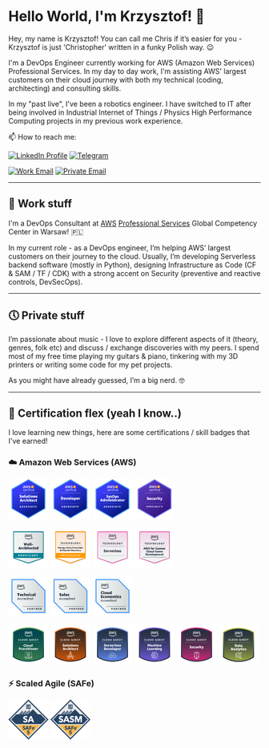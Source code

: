 # Hello World, I'm Krzysztof! 👋

Hey, my name is Krzysztof! You can call me Chris if it’s easier for you - Krzysztof is just 'Christopher' written in a funky Polish way. 😉

I'm a DevOps Engineer currently working for AWS (Amazon Web Services) Professional Services. In my day to day work, I'm assisting AWS' largest customers on their cloud journey with both my technical (coding, architecting) and consulting skills.

In my "past live", I've been a robotics engineer. I have switched to IT after being involved in Industrial Internet of Things / Physics High Performance Computing projects in my previous work experience.

<!-- - 🔭 I’m currently working on ...
- 🌱 I’m currently learning ...
- 👯 I’m looking to collaborate on ...
- 🤔 I’m looking for help with ...
- 💬 Ask me about ...
- ⚡ Fun fact: ... -->

📫 How to reach me:

[![LinkedIn Profile](https://img.shields.io/static/v1?label=LinkedIn&message=Profile&color=blue&style=flat&logo=linkedin)](https://linkedin.com/in/3sztof/) [![Telegram](https://img.shields.io/static/v1?label=Telegram&message=DM&color=blue&style=flat&logo=telegram)](https://t.me/k3sztof)

[![Work Email](https://img.shields.io/static/v1?label=Work&message=e-Mail&color=blue&style=flat&logo=amazonaws)](mailto://krzywil@amazon.com)  [![Private Email](https://img.shields.io/static/v1?label=Private&message=e-Mail&color=blue&style=flat&logo=protonmail)](mailto://3sztof@pm.me)

---

## 💼 Work stuff

I'm a DevOps Consultant at [AWS](https://aws.amazon.com) [Professional Services](https://aws.amazon.com/professional-services/) Global Competency Center in Warsaw! 🇵🇱

In my current role - as a DevOps engineer, I’m helping AWS’ largest customers on their journey to the cloud. Usually, I’m developing Serverless backend software (mostly in Python), designing Infrastructure as Code (CF & SAM / TF / CDK) with a strong accent on Security (preventive and reactive controls, DevSecOps).

---

## 🕔 Private stuff

I’m passionate about music - I love to explore different aspects of it (theory, genres, folk etc) and discuss / exchange discoveries with my peers. I spend most of my free time playing my guitars & piano, tinkering with my 3D printers or writing some code for my pet projects.

As you might have already guessed, I’m a big nerd. 🤓

<!-- ---

## ⭐ Skills

### What I'm good at

- TODO

### What I'm NOT good at yet, but I'd really like to be

- TODO -->

---

## 📜 Certification flex (yeah I know..)

I love learning new things, here are some certifications / skill badges that I've earned!

### ☁️ Amazon Web Services (AWS)

[<img alt="alt_text" width="80px" src="images/aws-certified-solutions-architect-associate.png" />](https://www.credly.com/badges/851cf9b7-45b4-44fb-b4b9-65edaf076e3b/public_url) [<img alt="alt_text" width="80px" src="images/aws-certified-developer-associate.png" />](https://www.credly.com/badges/b3a215d2-4e0e-48b1-9a9a-0fd77dff9310/public_url) [<img alt="alt_text" width="80px" src="images/aws-certified-sysops-administrator-associate.png" />](https://www.credly.com/badges/efe8399f-1e6b-45bf-943e-1b490ce260ca/public_url) [<img alt="alt_text" width="80px" src="images/aws-certified-security-specialty.png" />](https://www.credly.com/badges/e1ee4a67-df1f-4bab-abd6-50da617578c9/public_url)

[<img alt="alt_text" width="80px" src="images/well-architected-proficient.png" />](https://www.credly.com/badges/27083a18-857f-4a2a-bf72-a3b25cffdc88/public_url) [<img alt="alt_text" width="80px" src="images/aws-learning-data-protection-disaster-recovery.png" />](https://www.credly.com/badges/c18c437b-669b-4b03-8d50-eb2ec5ae929e/public_url) [<img alt="alt_text" width="80px" src="images/aws-learning-serverless.png" />](https://www.credly.com/badges/a17fc81c-868f-4eef-be64-983e4e59bd39/public_url) [<img alt="alt_text" width="80px" src="images/aws-learning-aws-for-games-cloud-game-development.png" />](https://www.credly.com/badges/24298675-3add-4451-b4f2-9abcc1a91747/public_url)

[<img alt="alt_text" width="80px" src="images/aws-partner-accreditation-technical.png" />](https://www.credly.com/badges/f37cada8-ee58-412d-a006-24aedc0e8c0f/public_url) [<img alt="alt_text" width="80px" src="images/aws-partner-sales-accreditation-business.png" />](https://www.credly.com/badges/82a47f6c-f3f3-45aa-8463-b0b0596eef61/public_url) [<img alt="alt_text" width="80px" src="images/aws-partner-cloud-economics-accreditation.png" />](https://www.credly.com/badges/5cf4551a-0708-40cf-8994-d2b096c795b4/public_url)

[<img alt="alt_text" width="80px" src="images/aws-cloud-quest-cloud-practitioner.png" />](https://www.credly.com/badges/9f1b7d56-abe4-4905-8bc7-111b43958d37/public_url) [<img alt="alt_text" width="80px" src="images/aws-cloud-quest-solutions-architect.png" />](https://www.credly.com/badges/aacb2bfd-1fa7-49dc-bb9d-6b0fa0175f7d/public_url) [<img alt="alt_text" width="80px" src="images/aws-cloud-quest-serverless-developer.png" />](https://www.credly.com/badges/eca9bef9-1f7e-4b2f-841d-4777efa1107b/public_url) [<img alt="alt_text" width="80px" src="images/aws-cloud-quest-machine-learning.png" />](https://www.credly.com/badges/797ffa41-1171-4c5b-9edc-c34f71ba1080/public_url) [<img alt="alt_text" width="80px" src="images/aws-cloud-quest-security.png" />](https://www.credly.com/badges/d8014913-33f5-4263-8632-2b37c34bb004/public_url) [<img alt="alt_text" width="80px" src="images/aws-cloud-quest-data-analytics.png" />](https://www.credly.com/badges/5191f2ad-a757-43d0-94b7-2baec2195770/public_url)

### ⚡ Scaled Agile (SAFe)

[<img alt="alt_text" width="80px" src="images/certified-safe-5-agilist.png" />](https://www.credly.com/badges/d82a7fed-b8e9-4d71-ad35-0d0950cb162f/public_url) [<img alt="alt_text" width="80px" src="images/certified-safe-5-advanced-scrum-master.png" />](https://www.credly.com/badges/8688428a-aeb8-44d9-a1af-ce9a30c30cbd/public_url)
